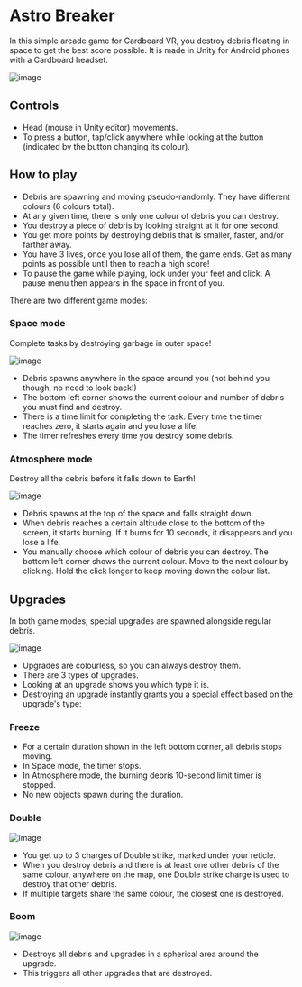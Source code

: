 # Astro Breaker

In this simple arcade game for Cardboard VR, you destroy debris floating in space to get the best score possible. It is made in Unity for Android phones with a Cardboard headset.

![image](https://github.com/user-attachments/assets/bdc1e188-520a-4c52-81d2-0cbd6ce55e33)

## Controls
- Head (mouse in Unity editor) movements.
- To press a button, tap/click anywhere while looking at the button (indicated by the button changing its colour).

## How to play
- Debris are spawning and moving pseudo-randomly. They have different colours (6 colours total).
- At any given time, there is only one colour of debris you can destroy.
- You destroy a piece of debris by looking straight at it for one second.
- You get more points by destroying debris that is smaller, faster, and/or farther away.
- You have 3 lives, once you lose all of them, the game ends. Get as many points as possible until then to reach a high score!
- To pause the game while playing, look under your feet and click. A pause menu then appears in the space in front of you.

There are two different game modes:

### Space mode
Complete tasks by destroying garbage in outer space!

![image](https://github.com/user-attachments/assets/6bce5d8b-adb9-4fdc-8bb9-f0d686e60ecd)

- Debris spawns anywhere in the space around you (not behind you though, no need to look back!)
- The bottom left corner shows the current colour and number of debris you must find and destroy.
- There is a time limit for completing the task. Every time the timer reaches zero, it starts again and you lose a life.
- The timer refreshes every time you destroy some debris.

### Atmosphere mode
Destroy all the debris before it falls down to Earth!

![image](https://github.com/user-attachments/assets/9f037884-7e7d-487f-b1d6-2fb04732d0b5)

- Debris spawns at the top of the space and falls straight down.
- When debris reaches a certain altitude close to the bottom of the screen, it starts burning. If it burns for 10 seconds, it disappears and you lose a life.
- You manually choose which colour of debris you can destroy. The bottom left corner shows the current colour. Move to the next colour by clicking. Hold the click longer to keep moving down the colour list.

## Upgrades
In both game modes, special upgrades are spawned alongside regular debris.

![image](https://github.com/user-attachments/assets/aeb83041-973a-49ff-9961-8a4b150ca17f)

- Upgrades are colourless, so you can always destroy them.
- There are 3 types of upgrades.
- Looking at an upgrade shows you which type it is.
- Destroying an upgrade instantly grants you a special effect based on the upgrade's type:

### Freeze
- For a certain duration shown in the left bottom corner, all debris stops moving.
- In Space mode, the timer stops.
- In Atmosphere mode, the burning debris 10-second limit timer is stopped.
- No new objects spawn during the duration.

### Double

![image](https://github.com/user-attachments/assets/a03499b2-7981-4431-aaff-7ebf3ad6c642)

- You get up to 3 charges of Double strike, marked under your reticle.
- When you destroy debris and there is at least one other debris of the same colour, anywhere on the map, one Double strike charge is used to destroy that other debris.
- If multiple targets share the same colour, the closest one is destroyed.

### Boom

![image](https://github.com/user-attachments/assets/640509a1-08c5-41f1-b16d-ff26e5631c34)

- Destroys all debris and upgrades in a spherical area around the upgrade.
- This triggers all other upgrades that are destroyed.

